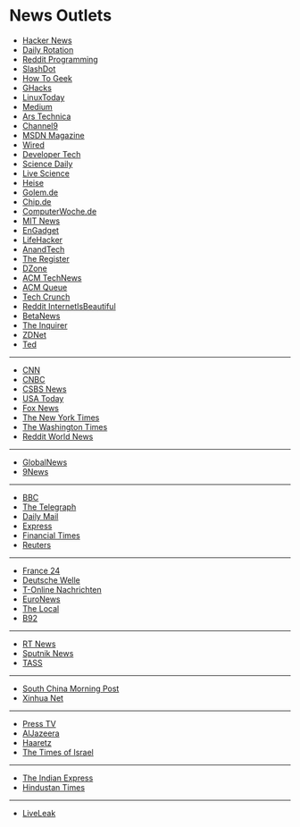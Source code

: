 # News Outlets

* [Hacker News](https://news.ycombinator.com/)
* [Daily Rotation](http://www.dailyrotation.com/)
* [Reddit Programming](https://www.reddit.com/r/programming/)
* [SlashDot](https://slashdot.org/)
* [How To Geek](http://www.howtogeek.com/)
* [GHacks](http://www.ghacks.net/)
* [LinuxToday](http://www.linuxtoday.com/)
* [Medium](https://medium.com/)
* [Ars Technica](https://arstechnica.com/)
* [Channel9](https://channel9.msdn.com/)
* [MSDN Magazine](https://msdn.microsoft.com/en-us/magazine/default.aspx)
* [Wired](https://www.wired.com/tag/programming/)
* [Developer Tech](https://www.developer-tech.com/)
* [Science Daily](https://www.sciencedaily.com)
* [Live Science](https://www.livescience.com/news)
* [Heise](https://www.heise.de/newsticker/)
* [Golem.de](https://www.golem.de/)
* [Chip.de](https://www.chip.de/nachrichten)
* [ComputerWoche.de](https://www.computerwoche.de/)
* [MIT News](http://news.mit.edu/)
* [EnGadget](https://www.engadget.com/)
* [LifeHacker](https://lifehacker.com/)
* [AnandTech](https://www.anandtech.com/)
* [The Register](https://www.theregister.co.uk/)
* [DZone](https://dzone.com/)
* [ACM TechNews](https://technews.acm.org/)
* [ACM Queue](https://queue.acm.org/)
* [Tech Crunch](https://techcrunch.com/)
* [Reddit InternetIsBeautiful](https://www.reddit.com/r/internetisbeautiful)
* [BetaNews](https://betanews.com/)
* [The Inquirer](https://www.theinquirer.net/type/news)
* [ZDNet](https://www.zdnet.com/)
* [Ted](https://www.ted.com/)

<hr>

* [CNN](https://edition.cnn.com/world)
* [CNBC](https://www.cnbc.com/world-news/)
* [CSBS News](https://www.cbsnews.com/world/)
* [USA Today](https://usatoday.com/)
* [Fox News](https://www.foxnews.com/world)
* [The New York Times](https://www.nytimes.com/section/world)
* [The Washington Times](https://www.washingtontimes.com/news/world/)
* [Reddit World News](https://www.reddit.com/r/worldnews/)

<hr>

* [GlobalNews](https://globalnews.ca/world/)
* [9News](https://www.9news.com.au/world)

<hr>

* [BBC](http://www.bbc.co.uk/news/world/) 
* [The Telegraph](https://www.telegraph.co.uk/news/world/)
* [Daily Mail](https://www.dailymail.co.uk/news/worldnews/index.html)
* [Express](https://www.express.co.uk/news/world)
* [Financial Times](https://www.ft.com/world)
* [Reuters](https://www.reuters.com/)

<hr>

* [France 24](https://www.france24.com/en/)
* [Deutsche Welle](https://www.dw.com/en/top-stories/world/s-1429)
* [T-Online Nachrichten](https://www.t-online.de/nachrichten/)
* [EuroNews](https://www.euronews.com/news/international)
* [The Local](https://www.thelocal.de/)
* [B92](https://www.b92.net/eng/news/world.php)

<hr>

* [RT News](http://rt.com/news/)
* [Sputnik News](https://sputniknews.com/)
* [TASS](http://tass.com/world)

<hr>

* [South China Morning Post](http://www.scmp.com/news/world)
* [Xinhua Net](http://www.xinhuanet.com/english/world/index.htm)

<hr>

* [Press TV](https://www.presstv.com/)
* [AlJazeera](https://www.aljazeera.com/news/)
* [Haaretz](https://www.haaretz.com/world-news)
* [The Times of Israel](https://www.timesofisrael.com/)

<hr>

* [The Indian Express](https://indianexpress.com/section/world/)
* [Hindustan Times](https://www.hindustantimes.com/world-news/)

<hr>

* [LiveLeak](https://www.liveleak.com/c/news)
